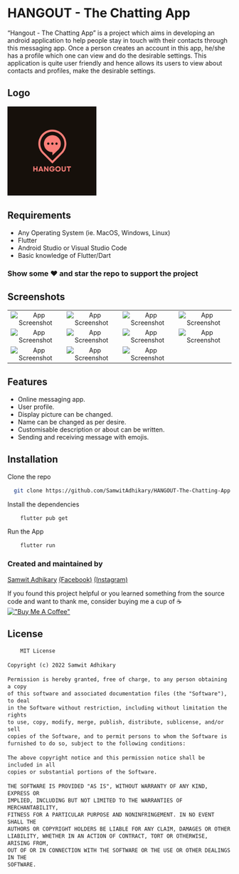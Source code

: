 
# HANGOUT - The Chatting App

“Hangout - The Chatting App” is a project which aims in developing an android application to help people stay in touch with their contacts through this messaging app. Once a person creates an account in this app, he/she has a profile which one can view and do the desirable settings. This application is quite user friendly and hence allows its users to view about contacts and profiles, make the desirable settings.
## Logo

<img src="https://github.com/SamwitAdhikary/HANGOUT-The-Chatting-App/blob/master/assets/hangout.png" alt="drawing" style="width:200px;"/>


## Requirements

- Any Operating System (ie. MacOS, Windows, Linux)
- Flutter
- Android Studio or Visual Studio Code
- Basic knowledge of Flutter/Dart

### Show some ❤️ and star the repo to support the project

## Screenshots

| | | | |
|:-------------------------:|:-------------------------:|:-------------------------:|:-------------------------:|
|![App Screenshot]('https://github.com/SamwitAdhikary/HANGOUT-The-Chatting-App/blob/master/Screenshots/1.png')|![App Screenshot]('https://github.com/SamwitAdhikary/HANGOUT-The-Chatting-App/blob/master/Screenshots/2.png')|![App Screenshot]('https://github.com/SamwitAdhikary/HANGOUT-The-Chatting-App/blob/master/Screenshots/3.png')|![App Screenshot]('https://github.com/SamwitAdhikary/HANGOUT-The-Chatting-App/blob/master/Screenshots/4.png')|
|![App Screenshot]('https://github.com/SamwitAdhikary/HANGOUT-The-Chatting-App/blob/master/Screenshots/5.png')|![App Screenshot]('https://github.com/SamwitAdhikary/HANGOUT-The-Chatting-App/blob/master/Screenshots/6.png')|![App Screenshot]('https://github.com/SamwitAdhikary/HANGOUT-The-Chatting-App/blob/master/Screenshots/7.png')|![App Screenshot]('https://github.com/SamwitAdhikary/HANGOUT-The-Chatting-App/blob/master/Screenshots/8.png)|
![App Screenshot]('https://github.com/SamwitAdhikary/HANGOUT-The-Chatting-App/blob/master/Screenshots/9.png')|![App Screenshot]('https://github.com/SamwitAdhikary/HANGOUT-The-Chatting-App/blob/master/Screenshots/10.png')|![App Screenshot]('https://github.com/SamwitAdhikary/HANGOUT-The-Chatting-App/blob/master/Screenshots/11.png')|

## Features

- Online messaging app.
- User profile.
- Display picture can be changed.
- Name can be changed as per desire.
- Customisable description or about can be written.
- Sending and receiving message with emojis.



## Installation

Clone the repo

```bash
  git clone https://github.com/SamwitAdhikary/HANGOUT-The-Chatting-App
```

Install the dependencies

```bash
    flutter pub get
```

Run the App

```bash
    flutter run
```
### Created and maintained by 
[Samwit Adhikary]('https://github.com/SamwitAdhikary') [(Facebook)]('https://www.facebook.com/samwit.adhikary') [(Instagram)]('https://www.instagram.com/samwit_adhikary')


If you found this project helpful or you learned something from the source code and want to thank me, consider buying me a cup of ☕<br>
[!["Buy Me A Coffee"](https://www.buymeacoffee.com/assets/img/custom_images/orange_img.png)](https://www.buymeacoffee.com/samwit)
## License

```
    MIT License

Copyright (c) 2022 Samwit Adhikary

Permission is hereby granted, free of charge, to any person obtaining a copy
of this software and associated documentation files (the "Software"), to deal
in the Software without restriction, including without limitation the rights
to use, copy, modify, merge, publish, distribute, sublicense, and/or sell
copies of the Software, and to permit persons to whom the Software is
furnished to do so, subject to the following conditions:

The above copyright notice and this permission notice shall be included in all
copies or substantial portions of the Software.

THE SOFTWARE IS PROVIDED "AS IS", WITHOUT WARRANTY OF ANY KIND, EXPRESS OR
IMPLIED, INCLUDING BUT NOT LIMITED TO THE WARRANTIES OF MERCHANTABILITY,
FITNESS FOR A PARTICULAR PURPOSE AND NONINFRINGEMENT. IN NO EVENT SHALL THE
AUTHORS OR COPYRIGHT HOLDERS BE LIABLE FOR ANY CLAIM, DAMAGES OR OTHER
LIABILITY, WHETHER IN AN ACTION OF CONTRACT, TORT OR OTHERWISE, ARISING FROM,
OUT OF OR IN CONNECTION WITH THE SOFTWARE OR THE USE OR OTHER DEALINGS IN THE
SOFTWARE.

```
